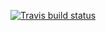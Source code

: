 [![Travis build status](https://travis-ci.org/celestezeng33/STAT302package.svg?branch=master)](https://travis-ci.org/celestezeng33/STAT302package)
